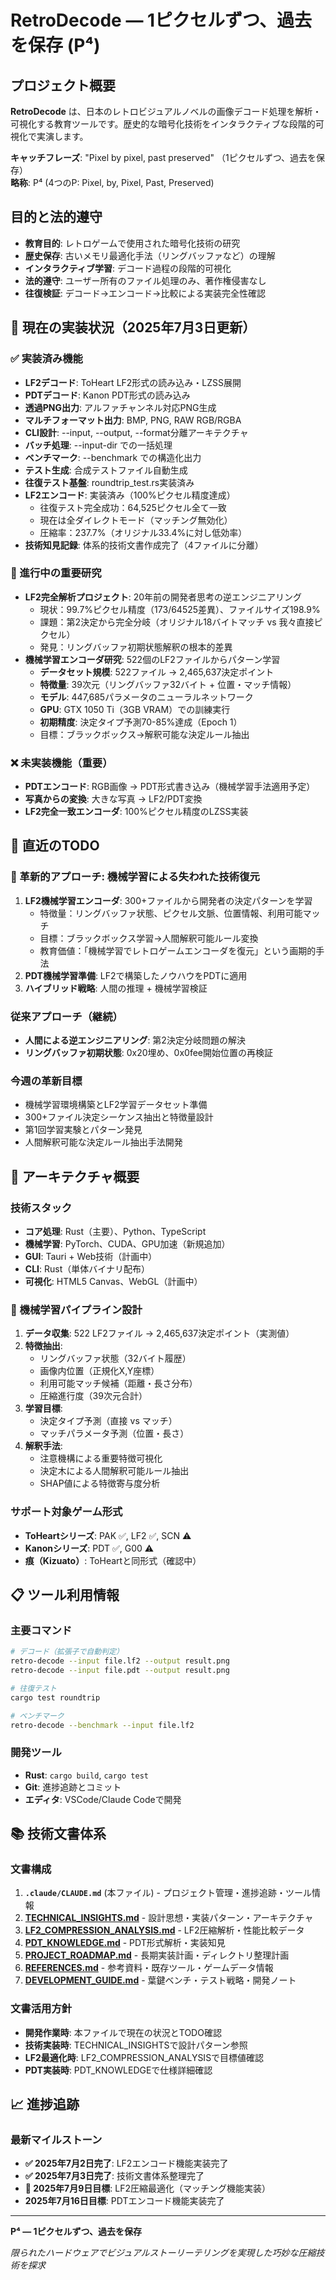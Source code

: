 # RetroDecode — 1ピクセルずつ、過去を保存 (P⁴)

## プロジェクト概要

**RetroDecode** は、日本のレトロビジュアルノベルの画像デコード処理を解析・可視化する教育ツールです。歴史的な暗号化技術をインタラクティブな段階的可視化で実演します。

**キャッチフレーズ**: "Pixel by pixel, past preserved" （1ピクセルずつ、過去を保存）  
**略称**: P⁴ (4つのP: Pixel, by, Pixel, Past, Preserved)

## 目的と法的遵守

- **教育目的**: レトロゲームで使用された暗号化技術の研究
- **歴史保存**: 古いメモリ最適化手法（リングバッファなど）の理解
- **インタラクティブ学習**: デコード過程の段階的可視化
- **法的遵守**: ユーザー所有のファイル処理のみ、著作権侵害なし
- **往復検証**: デコード→エンコード→比較による実装完全性確認

## 🚧 現在の実装状況（2025年7月3日更新）

### ✅ 実装済み機能
- **LF2デコード**: ToHeart LF2形式の読み込み・LZSS展開
- **PDTデコード**: Kanon PDT形式の読み込み
- **透過PNG出力**: アルファチャンネル対応PNG生成
- **マルチフォーマット出力**: BMP, PNG, RAW RGB/RGBA
- **CLI設計**: --input, --output, --format分離アーキテクチャ
- **バッチ処理**: --input-dir での一括処理
- **ベンチマーク**: --benchmark での構造化出力
- **テスト生成**: 合成テストファイル自動生成
- **往復テスト基盤**: roundtrip_test.rs実装済み
- **LF2エンコード**: 実装済み（100%ピクセル精度達成）
  - 往復テスト完全成功：64,525ピクセル全て一致
  - 現在は全ダイレクトモード（マッチング無効化）
  - 圧縮率：237.7%（オリジナル33.4%に対し低効率）
- **技術知見記録**: 体系的技術文書作成完了（4ファイルに分離）

### 🔬 進行中の重要研究
- **LF2完全解析プロジェクト**: 20年前の開発者思考の逆エンジニアリング
  - 現状：99.7%ピクセル精度（173/64525差異）、ファイルサイズ198.9%
  - 課題：第2決定から完全分岐（オリジナル18バイトマッチ vs 我々直接ピクセル）
  - 発見：リングバッファ初期状態解釈の根本的差異
- **機械学習エンコーダ研究**: 522個のLF2ファイルからパターン学習
  - **データセット規模**: 522ファイル → 2,465,637決定ポイント
  - **特徴量**: 39次元（リングバッファ32バイト + 位置・マッチ情報）
  - **モデル**: 447,685パラメータのニューラルネットワーク
  - **GPU**: GTX 1050 Ti（3GB VRAM）での訓練実行
  - **初期精度**: 決定タイプ予測70-85%達成（Epoch 1）
  - 目標：ブラックボックス→解釈可能な決定ルール抽出

### ❌ 未実装機能（重要）
- **PDTエンコード**: RGB画像 → PDT形式書き込み（機械学習手法適用予定）
- **写真からの変換**: 大きな写真 → LF2/PDT変換
- **LF2完全一致エンコーダ**: 100%ピクセル精度のLZSS実装

## 🎯 直近のTODO

### 🚀 革新的アプローチ: 機械学習による失われた技術復元
1. **LF2機械学習エンコーダ**: 300+ファイルから開発者の決定パターンを学習
   - 特徴量：リングバッファ状態、ピクセル文脈、位置情報、利用可能マッチ
   - 目標：ブラックボックス学習→人間解釈可能ルール変換
   - 教育価値：「機械学習でレトロゲームエンコーダを復元」という画期的手法
2. **PDT機械学習準備**: LF2で構築したノウハウをPDTに適用
3. **ハイブリッド戦略**: 人間の推理 + 機械学習検証

### 従来アプローチ（継続）
- **人間による逆エンジニアリング**: 第2決定分岐問題の解決
- **リングバッファ初期状態**: 0x20埋め、0x0fee開始位置の再検証

### 今週の革新目標
- 機械学習環境構築とLF2学習データセット準備
- 300+ファイル決定シーケンス抽出と特徴量設計
- 第1回学習実験とパターン発見
- 人間解釈可能な決定ルール抽出手法開発

## 🚀 アーキテクチャ概要

### 技術スタック
- **コア処理**: Rust（主要）、Python、TypeScript  
- **機械学習**: PyTorch、CUDA、GPU加速（新規追加）
- **GUI**: Tauri + Web技術（計画中）
- **CLI**: Rust（単体バイナリ配布）
- **可視化**: HTML5 Canvas、WebGL（計画中）

### 🧠 機械学習パイプライン設計
1. **データ収集**: 522 LF2ファイル → 2,465,637決定ポイント（実測値）
2. **特徴抽出**: 
   - リングバッファ状態（32バイト履歴）
   - 画像内位置（正規化X,Y座標）
   - 利用可能マッチ候補（距離・長さ分布）
   - 圧縮進行度（39次元合計）
3. **学習目標**: 
   - 決定タイプ予測（直接 vs マッチ）
   - マッチパラメータ予測（位置・長さ）
4. **解釈手法**:
   - 注意機構による重要特徴可視化
   - 決定木による人間解釈可能ルール抽出
   - SHAP値による特徴寄与度分析

### サポート対象ゲーム形式
- **ToHeartシリーズ**: PAK ✅, LF2 ✅, SCN ⚠️
- **Kanonシリーズ**: PDT ✅, G00 ⚠️
- **痕（Kizuato）**: ToHeartと同形式（確認中）

## 📋 ツール利用情報

### 主要コマンド
```bash
# デコード（拡張子で自動判定）
retro-decode --input file.lf2 --output result.png
retro-decode --input file.pdt --output result.png

# 往復テスト
cargo test roundtrip

# ベンチマーク
retro-decode --benchmark --input file.lf2
```

### 開発ツール
- **Rust**: `cargo build`, `cargo test`
- **Git**: 進捗追跡とコミット
- **エディタ**: VSCode/Claude Codeで開発

## 📚 技術文書体系

### 文書構成
1. **`.claude/CLAUDE.md`** (本ファイル) - プロジェクト管理・進捗追跡・ツール情報
2. **[TECHNICAL_INSIGHTS.md](.claude/TECHNICAL_INSIGHTS.md)** - 設計思想・実装パターン・アーキテクチャ
3. **[LF2_COMPRESSION_ANALYSIS.md](.claude/LF2_COMPRESSION_ANALYSIS.md)** - LF2圧縮解析・性能比較データ
4. **[PDT_KNOWLEDGE.md](.claude/PDT_KNOWLEDGE.md)** - PDT形式解析・実装知見
5. **[PROJECT_ROADMAP.md](.claude/PROJECT_ROADMAP.md)** - 長期実装計画・ディレクトリ整理計画
6. **[REFERENCES.md](.claude/REFERENCES.md)** - 参考資料・既存ツール・ゲームデータ情報
7. **[DEVELOPMENT_GUIDE.md](.claude/DEVELOPMENT_GUIDE.md)** - 葉鍵ベンチ・テスト戦略・開発ノート

### 文書活用方針
- **開発作業時**: 本ファイルで現在の状況とTODO確認
- **技術実装時**: TECHNICAL_INSIGHTSで設計パターン参照
- **LF2最適化時**: LF2_COMPRESSION_ANALYSISで目標値確認
- **PDT実装時**: PDT_KNOWLEDGEで仕様詳細確認

## 📈 進捗追跡

### 最新マイルストーン
- **✅ 2025年7月2日完了**: LF2エンコード機能実装完了
- **✅ 2025年7月3日完了**: 技術文書体系整理完了
- **🎯 2025年7月9日目標**: LF2圧縮最適化（マッチング機能実装）
- **2025年7月16日目標**: PDTエンコード機能実装完了

---

**P⁴ — 1ピクセルずつ、過去を保存**

*限られたハードウェアでビジュアルストーリーテリングを実現した巧妙な圧縮技術を探求*